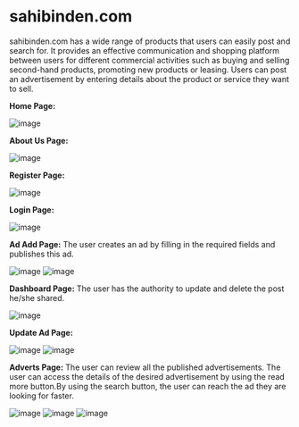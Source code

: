 # sahibinden.com 
sahibinden.com has a wide range of products that users can easily post and search for. It provides an effective communication and shopping platform between users for different commercial activities such as buying and selling second-hand products, promoting new products or leasing. Users can post an advertisement by entering details about the product or service they want to sell.

**Home Page:**

![image](https://github.com/aliSiyar/sahibinden.com-clone-django/assets/95187142/332ea27b-a876-4643-ab73-2f58ac24bbf0)

**About Us Page:**

![image](https://github.com/aliSiyar/sahibinden.com-clone-django/assets/95187142/fee1451e-b4e9-4661-9a5d-f2a74d2bb3e5)

**Register Page:**

![image](https://github.com/aliSiyar/sahibinden.com-clone-django/assets/95187142/bf4ded02-0989-4347-a239-3832411531ac)

**Login Page:**

![image](https://github.com/aliSiyar/sahibinden.com-clone-django/assets/95187142/698a8deb-2d12-4716-8a4f-64cbcc57a7fa)

**Ad Add Page:** The user creates an ad by filling in the required fields and publishes this ad.

![image](https://github.com/aliSiyar/sahibinden.com-clone-django/assets/95187142/8a20b84a-f8ad-47e7-bc52-b578a84d1fe0)
![image](https://github.com/aliSiyar/sahibinden.com-clone-django/assets/95187142/5969c146-55ca-496d-879a-7f6a5190e15f)

**Dashboard Page:** The user has the authority to update and delete the post he/she shared.

![image](https://github.com/aliSiyar/sahibinden.com-clone-django/assets/95187142/0333793c-1bec-410e-8874-f0755d22951e)

**Update Ad Page:**

![image](https://github.com/aliSiyar/sahibinden.com-clone-django/assets/95187142/165a55bd-52a9-4228-859d-5a9cee32af4d)
![image](https://github.com/aliSiyar/sahibinden.com-clone-django/assets/95187142/03713ff4-cfef-4f95-a24e-58103c5bbb2c)



**Adverts Page:** The user can review all the published advertisements. The user can access the details of the desired advertisement by using the read more button.By using the search button, the user can reach the ad they are looking for faster.

![image](https://github.com/aliSiyar/sahibinden.com-clone-django/assets/95187142/59d8e517-d2f3-4083-9111-070cddc03f1c)
![image](https://github.com/aliSiyar/sahibinden.com-clone-django/assets/95187142/c52c2d7a-9703-4769-94e7-d98df25938fb)
![image](https://github.com/aliSiyar/sahibinden.com-clone-django/assets/95187142/cc44d28e-6184-4989-88a1-8088268fbf3d)




